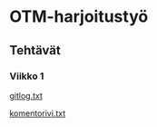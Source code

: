 # OTM-harjoitustyö #

## Tehtävät ##

### Viikko 1 ###

[gitlog.txt](https://github.com/stentho/otm-harjoitustyo/blob/master/laskarit/viikko1/gitlog.txt)

[komentorivi.txt](https://github.com/stentho/otm-harjoitustyo/blob/master/laskarit/viikko1/gitlog.txt)
